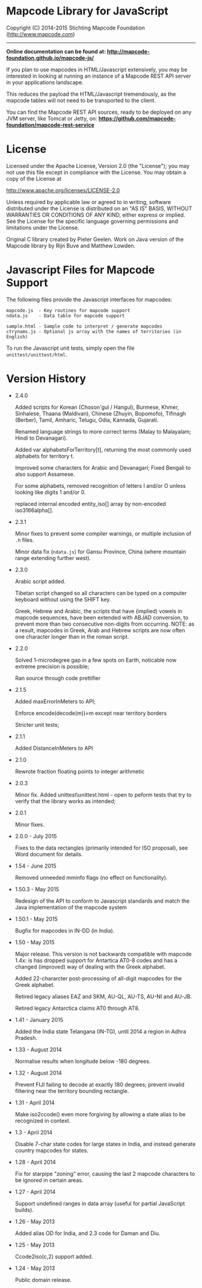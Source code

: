 # Mapcode Library for JavaScript

Copyright (C) 2014-2015 Stichting Mapcode Foundation (http://www.mapcode.com)

----

**Online documentation can be found at: http://mapcode-foundation.github.io/mapcode-js/**

If you plan to use mapcodes in HTML/Javascript extensively, you may be interested in
looking at running an instance of a Mapcode REST API server in your applications
landscape.

This reduces the payload the HTML/Javascript tremendously, as the mapcode tables will
not need to be transported to the client.

You can find the Mapcode REST API sources, ready to be deployed on any JVM server,
like Tomcat or Jetty, on: **https://github.com/mapcode-foundation/mapcode-rest-service**

# License

Licensed under the Apache License, Version 2.0 (the "License");
you may not use this file except in compliance with the License.
You may obtain a copy of the License at

   http://www.apache.org/licenses/LICENSE-2.0

Unless required by applicable law or agreed to in writing, software
distributed under the License is distributed on an "AS IS" BASIS,
WITHOUT WARRANTIES OR CONDITIONS OF ANY KIND, either express or implied.
See the License for the specific language governing permissions and
limitations under the License.

Original C library created by Pieter Geelen. Work on Java version
of the Mapcode library by Rijn Buve and Matthew Lowden.

# Javascript Files for Mapcode Support

The following files provide the Javascript interfaces for mapcodes:

    mapcode.js  - Key routines for mapcode support
    ndata.js    - Data table for mapcode support

    sample.html - Sample code to interpret / generate mapcodes
    ctrynams.js - Optional js array with the names of territories (in English)

To run the Javascript unit tests, simply open the file `unittest/unittest/html`.

# Version History


* 2.4.0

    Added scripts for Korean (Choson'gul / Hangul), Burmese, Khmer, Sinhalese, Thaana (Maldivan), 
    Chinese (Zhuyin, Bopomofo), Tifinagh (Berber), Tamil, Amharic, Telugu, Odia, Kannada, Gujarati.

    Renamed language strings to more correct terms (Malay to Malayalam; Hindi to Devanagari). 

    Added var alphabetsForTerritory[t], returning the most commonly used alphabets for territory t.

    Improved some characters for Arabic and Devanagari; Fixed Bengali to also support Assamese.

    For some alphabets, removed recognition of letters I and/or O unless looking like digits 1 and/or 0.

    replaced internal encoded entity_iso[] array by non-encoded iso3166alpha[].

* 2.3.1

    Minor fixes to prevent some compiler warnings, or multiple inclusion of `.h` files.

    Minor data fix (`ndata.js`) for Gansu Province, China (where mountain range extending further west).

* 2.3.0

    Arabic script added. 
    
    Tibetan script changed so all characters can be typed on a computer keyboard without using the SHIFT key.

    Greek, Hebrew and Arabic, the scripts that have (implied) vowels in mapcode sequences, have been extended with 
    ABJAD conversion, to prevent more than two consecutive non-digits from occurring. 
    NOTE: as a result, mapcodes in Greek, Arab and Hebrew scripts are now often one character longer than in the roman script.

* 2.2.0

    Solved 1-microdegree gap in a few spots on Earth, noticable now extreme precision is possible;

    Ran source through code prettifier

* 2.1.5

    Added maxErrorInMeters to API;

    Enforce encode(decode(m))=m except near territory borders

    Stricter unit tests;

* 2.1.1

    Added DistanceInMeters to API

* 2.1.0

    Rewrote fraction floating points to integer arithmetic

* 2.0.3

    Minor fix. Added unittest\unittest.html - open to peform
    tests that try to verify that the library works as intended;

* 2.0.1

    Minor fixes.

* 2.0.0 - July 2015

    Fixes to the data rectangles (primarily intended for ISO proposal), see Word document for details.

* 1.54 - June 2015

    Removed unneeded mminfo flags (no effect on functionality).

* 1.50.3 - May 2015

    Redesign of the API to conform to Javascript standards and match the Java implementation of the mapcode system

* 1.50.1 - May 2015

    Bugfix for mapcodes in IN-DD (in India).

* 1.50 - May 2015

    Major release. This version is not backwards compatible with mapcode 1.4x: is has dropped support for
    Antartica AT0-8 codes and has a changed (improved) way of dealing with the Greek alphabet.

    Added 22-chararcter post-processing of all-digit mapcodes for the Greek alphabet.

    Retired legacy aliases EAZ and SKM, AU-QL, AU-TS, AU-NI and AU-JB.

    Retired legacy Antarctica claims AT0 through AT8.

* 1.41 - January 2015

    Added the India state Telangana (IN-TG), until 2014 a region in Adhra Pradesh.

* 1.33 - August 2014

    Normalise results when longitude below -180 degrees.

* 1.32 - August 2014

    Prevent FIJI failing to decode at exactly 180 degrees; prevent invalid filtering near the territory bounding rectangle.

* 1.31 - April 2014

    Make iso2ccode() even more forgiving by allowing a state alias to be recognized in context.

* 1.3 - April 2014

    Disable 7-char state codes for large states in India, and instead generate country mapcodes for states.

* 1.28 - April 2014

    Fix for starpipe "zoning" error, causing the last 2 mapcode characters to be ignored in certain areas.

* 1.27 - April 2014

    Support undefined ranges in data array (useful for partial JavaScript builds).

* 1.26 - May 2013

    Added alias OD for India, and 2.3 code for Daman and Diu.

* 1.25 - May 2013

    Ccode2iso(c,2) support added.

* 1.24 - May 2013

    Public domain release.

